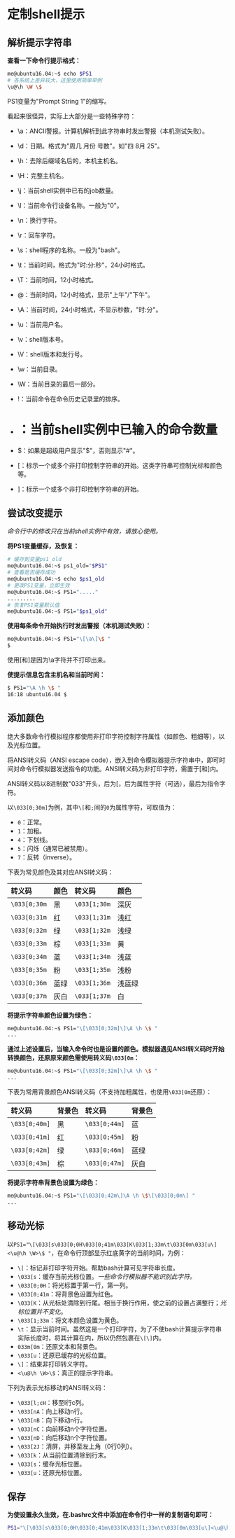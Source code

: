 # 定制shell提示

## 解析提示字符串

**查看一下命令行提示格式：**

```bash
me@ubuntu16.04:~$ echo $PS1
# 各系统上差异较大，这里使用简单举例
\u@\h \W \$
```

PS1变量为"Prompt String 1"的缩写。

看起来很怪异，实际上大部分是一些特殊字符：

- \a：ANCII警报。计算机解析到此字符串时发出警报（本机测试失败）。
- \d：日期。格式为"周几 月份 号数"。如"四 8月 25"。
- \h：去除后缀域名后的，本机主机名。
- \H：完整主机名。
- \j：当前shell实例中已有的job数量。
- \l：当前命令行设备名称。一般为"0"。
- \n：换行字符。
- \r：回车字符。
- \s：shell程序的名称。一般为"bash"。
- \t：当前时间，格式为"时:分:秒"，24小时格式。
- \T：当前时间，12小时格式。
- \@：当前时间，12小时格式，显示"上午"/"下午"。
- \A：当前时间，24小时格式，不显示秒数，"时:分"。
- \u：当前用户名。
- \v：shell版本号。
- \V：shell版本和发行号。
- \w：当前目录。
- \W：当前目录的最后一部分。
- !：当前命令在命令历史记录里的排序。
- # ：当前shell实例中已输入的命令数量

- \$：如果是超级用户显示"$"，否则显示"#"。
- [：标示一个或多个非打印控制字符串的开始。这类字符串可控制光标和颜色等。
- ]：标示一个或多个非打印控制字符串的开始。

## 尝试改变提示

_命令行中的修改只在当前shell实例中有效，请放心使用。_

**将PS1变量缓存，及恢复：**

```bash
# 缓存到变量ps1_old
me@ubuntu16.04:~$ ps1_old="$PS1"
# 查看是否缓存成功
me@ubuntu16.04:~$ echo $ps1_old
# 更改PS1变量，立即生效
me@ubuntu16.04:~$ PS1="....."
.........
# 恢复PS1变量默认值
me@ubuntu16.04:~$ PS1="$ps1_old"
```

**使用每条命令开始执行时发出警报（本机测试失败）：**

```bash
me@ubuntu16.04:~$ PS1="\[\a\]\$ "
$
```

使用[和]是因为\a字符并不打印出来。

**使提示信息包含主机名和当前时间：**

```bash
$ PS1="\A \h \$ "
16:18 ubuntu16.04 $
```

## 添加颜色

绝大多数命令行模拟程序都使用非打印字符控制字符属性（如颜色、粗细等），以及光标位置。

将ANSI转义码（ANSI escape code），嵌入到命令模拟器提示字符串中，即可时间对命令行模拟器发送指令的功能。ANSI转义码为非打印字符，需置于[和]内。

ANSI转义码以8进制数"033"开头，后为[，后为属性字符（可选），最后为指令字符。

以`\033[0;30m]`为例，其中`\[`和`;`间的`0`为属性字符，可取值为：

- `0`：正常。
- `1`：加粗。
- `4`：下划线。
- `5`：闪烁（通常已被禁用）。
- `7`：反转（inverse）。

下表为常见颜色及其对应ANSI转义码：

转义码          | 颜色 | 转义码          | 颜色
:----------- | :- | :----------- | :--
`\033[0;30m` | 黑  | `\033[1;30m` | 深灰
`\033[0;31m` | 红  | `\033[1;31m` | 浅红
`\033[0;32m` | 绿  | `\033[1;32m` | 浅绿
`\033[0;33m` | 棕  | `\033[1;33m` | 黄
`\033[0;34m` | 蓝  | `\033[1;34m` | 浅蓝
`\033[0;35m` | 粉  | `\033[1;35m` | 浅粉
`\033[0;36m` | 蓝绿 | `\033[1;36m` | 浅蓝绿
`\033[0;37m` | 灰白 | `\033[1;37m` | 白

**将提示字符串颜色设置为绿色：**

```bash
me@ubuntu16.04:~$ PS1="\[\033[0;32m]\]\A \h \$ "
...
```

**通过上述设置后，当输入命令时也是设置的颜色。模拟器遇见ANSI转义码时开始转换颜色，还原原来颜色需使用转义码`\033[0m`：**

```bash
me@ubuntu16.04:~$ PS1="\[\033[0;32m]\]\A \h \$ "
...
```

下表为常用背景颜色ANSI转义码（不支持加粗属性，也使用`\033[0m`还原）：

转义码           | 背景色 | 转义码           | 背景色
:------------ | :-- | :------------ | :--
`\033[0;40m]` | 黑   | `\033[0;44m]` | 蓝
`\033[0;41m]` | 红   | `\033[0;45m]` | 粉
`\033[0;42m]` | 绿   | `\033[0;46m]` | 蓝绿
`\033[0;43m]` | 棕   | `\033[0;47m]` | 灰白

**将提示字符串背景色设置为绿色：**

```bash
me@ubuntu16.04:~$ PS1="\[\033[0;42m\]\A \h \$\[\033[0;0m\] "
...
```

## 移动光标

以`PS1="\[\033[s\033[0;0H\033[0;41m\033[K\033[1;33m\t\033[0m\033[u\] <\u@\h \W>\$ "`，在命令行顶部显示红底黄字的当前时间，为例：

- `\[`：标记非打印字符开始。帮助bash计算可见字符串长度。
- `\033[s`：缓存当前光标位置。_一些命令行模拟器不能识别此字符。_
- `\033[0;0H`：将光标置于第一行，第一列。
- `\033[0;41m`：将背景色设置为红色。
- `\033[K`：从光标处清除到行尾。相当于换行作用，使之前的设置占满整行；_光标位置并不变化_。
- `\033[1;33m`：将文本颜色设置为黄色。
- `\t`：显示当前时间。虽然这是一个打印字符，为了不使bash计算提示字符串实际长度时，将其计算在内，所以仍然包裹在`\[\]`内。
- `033m[0m`：还原文本和背景色。
- `\033[u`：还原已缓存的光标位置。
- `\]`：结束非打印转义字符。
- `<\u@\h \W>\$`：真正的提示字符串。

下列为表示光标移动的ANSI转义码：

- `\033[l;cH`：移至l行c列。
- `\033[nA`：向上移动n行。
- `\033[nB`：向下移动n行。
- `\033[nC`：向前移动n个字符位置。
- `\033[nD`：向后移动n个字符位置。
- `\033[2J`：清屏，并移至左上角（0行0列）。
- `\033[k`：从当前位置清除到行末。
- `\033[s`：缓存光标位置。
- `\033[u`：还原光标位置。

## 保存

**为使设置永久生效，在.bashrc文件中添加在命令行中一样的复制语句即可：**

```bash
PS1="\[\033[s\033[0;0H\033[0;41m\033[K\033[1;33m\t\033[0m\033[u\]<\u@\h \W>\$ "
```

